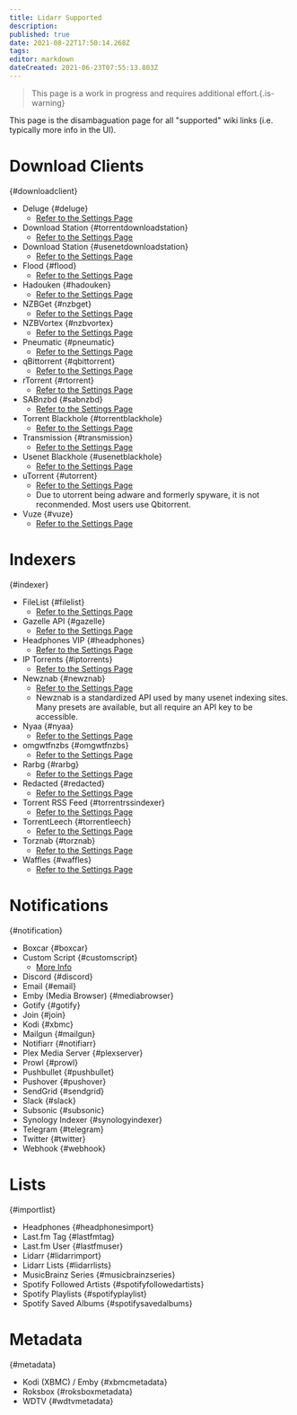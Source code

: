 ```yaml
---
title: Lidarr Supported
description: 
published: true
date: 2021-08-22T17:50:14.268Z
tags: 
editor: markdown
dateCreated: 2021-06-23T07:55:13.803Z
---
```


> This page is a work in progress and requires additional effort.{.is-warning}

This page is the disambaguation page for all "supported" wiki links (i.e. typically more info in the UI).

# Download Clients

{#downloadclient}

- Deluge {#deluge}
  - [Refer to the Settings Page](/lidarr/settings#download-clients)
- Download Station {#torrentdownloadstation}
  - [Refer to the Settings Page](/lidarr/settings#download-clients)
- Download Station {#usenetdownloadstation}
  - [Refer to the Settings Page](/lidarr/settings#download-clients)
- Flood {#flood}
  - [Refer to the Settings Page](/lidarr/settings#download-clients)
- Hadouken {#hadouken}
  - [Refer to the Settings Page](/lidarr/settings#download-clients)
- NZBGet {#nzbget}
  - [Refer to the Settings Page](/lidarr/settings#download-clients)
- NZBVortex {#nzbvortex}
  - [Refer to the Settings Page](/lidarr/settings#download-clients)
- Pneumatic {#pneumatic}
  - [Refer to the Settings Page](/lidarr/settings#download-clients)
- qBittorrent {#qbittorrent}
  - [Refer to the Settings Page](/lidarr/settings#download-clients)
- rTorrent {#rtorrent}
  - [Refer to the Settings Page](/lidarr/settings#download-clients)
- SABnzbd {#sabnzbd}
  - [Refer to the Settings Page](/lidarr/settings#download-clients)
- Torrent Blackhole {#torrentblackhole}
  - [Refer to the Settings Page](/lidarr/settings#download-clients)
- Transmission {#transmission}
  - [Refer to the Settings Page](/lidarr/settings#download-clients)
- Usenet Blackhole {#usenetblackhole}
  - [Refer to the Settings Page](/lidarr/settings#download-clients)
- uTorrent {#utorrent}
  - [Refer to the Settings Page](/lidarr/settings#download-clients)
  - Due to utorrent being adware and formerly spyware, it is not reconmended. Most users use Qbitorrent.
- Vuze {#vuze}
  - [Refer to the Settings Page](/lidarr/settings#download-clients)

# Indexers

{#indexer}

- FileList {#filelist}
  - [Refer to the Settings Page](/lidarr/settings#indexer-settings)
- Gazelle API {#gazelle}
  - [Refer to the Settings Page](/lidarr/settings#indexer-settings)
- Headphones VIP {#headphones}
  - [Refer to the Settings Page](/lidarr/settings#indexer-settings)
- IP Torrents {#iptorrents}
  - [Refer to the Settings Page](/lidarr/settings#indexer-settings)
- Newznab {#newznab}
  - [Refer to the Settings Page](/lidarr/settings#indexer-settings)
  - Newznab is a standardized API used by many usenet indexing sites. Many presets are available, but all require an API key to be accessible.
- Nyaa {#nyaa}
  - [Refer to the Settings Page](/lidarr/settings#indexer-settings)
- omgwtfnzbs {#omgwtfnzbs}
  - [Refer to the Settings Page](/lidarr/settings#indexer-settings)
- Rarbg {#rarbg}
  - [Refer to the Settings Page](/lidarr/settings#indexer-settings)
- Redacted {#redacted}
  - [Refer to the Settings Page](/lidarr/settings#indexer-settings)
- Torrent RSS Feed {#torrentrssindexer}
  - [Refer to the Settings Page](/lidarr/settings#indexer-settings)
- TorrentLeech {#torrentleech}
  - [Refer to the Settings Page](/lidarr/settings#indexer-settings)
- Torznab {#torznab}
  - [Refer to the Settings Page](/lidarr/settings#indexer-settings)
- Waffles {#waffles}
  - [Refer to the Settings Page](/lidarr/settings#indexer-settings)

# Notifications

{#notification}

- Boxcar {#boxcar}
- Custom Script {#customscript}
  - [More Info](/lidarr/custom-scripts)
- Discord {#discord}
- Email {#email}
- Emby (Media Browser) {#mediabrowser}
- Gotify {#gotify}
- Join {#join}
- Kodi {#xbmc}
- Mailgun {#mailgun}
- Notifiarr {#notifiarr}
- Plex Media Server {#plexserver}
- Prowl {#prowl}
- Pushbullet {#pushbullet}
- Pushover {#pushover}
- SendGrid {#sendgrid}
- Slack {#slack}
- Subsonic {#subsonic}
- Synology Indexer {#synologyindexer}
- Telegram {#telegram}
- Twitter {#twitter}
- Webhook {#webhook}

# Lists

{#importlist}

- Headphones {#headphonesimport}
- Last.fm Tag {#lastfmtag}
- Last.fm User {#lastfmuser}
- Lidarr {#lidarrimport}
- Lidarr Lists {#lidarrlists}
- MusicBrainz Series {#musicbrainzseries}
- Spotify Followed Artists {#spotifyfollowedartists}
- Spotify Playlists {#spotifyplaylist}
- Spotify Saved Albums {#spotifysavedalbums}

# Metadata

{#metadata}

- Kodi (XBMC) / Emby {#xbmcmetadata}
- Roksbox {#roksboxmetadata}
- WDTV {#wdtvmetadata}
